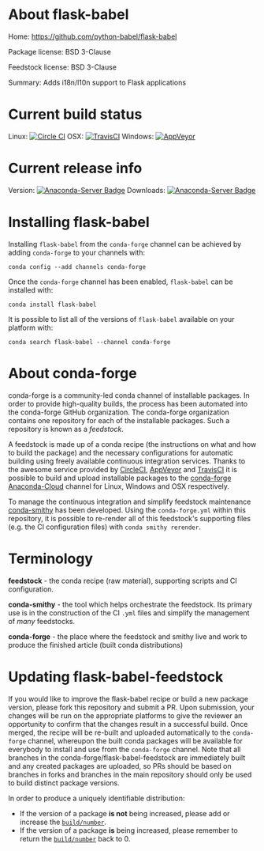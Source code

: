 About flask-babel
=================

Home: https://github.com/python-babel/flask-babel

Package license: BSD 3-Clause

Feedstock license: BSD 3-Clause

Summary: Adds i18n/l10n support to Flask applications



Current build status
====================

Linux: [![Circle CI](https://circleci.com/gh/conda-forge/flask-babel-feedstock.svg?style=shield)](https://circleci.com/gh/conda-forge/flask-babel-feedstock)
OSX: [![TravisCI](https://travis-ci.org/conda-forge/flask-babel-feedstock.svg?branch=master)](https://travis-ci.org/conda-forge/flask-babel-feedstock)
Windows: [![AppVeyor](https://ci.appveyor.com/api/projects/status/github/conda-forge/flask-babel-feedstock?svg=True)](https://ci.appveyor.com/project/conda-forge/flask-babel-feedstock/branch/master)

Current release info
====================
Version: [![Anaconda-Server Badge](https://anaconda.org/conda-forge/flask-babel/badges/version.svg)](https://anaconda.org/conda-forge/flask-babel)
Downloads: [![Anaconda-Server Badge](https://anaconda.org/conda-forge/flask-babel/badges/downloads.svg)](https://anaconda.org/conda-forge/flask-babel)

Installing flask-babel
======================

Installing `flask-babel` from the `conda-forge` channel can be achieved by adding `conda-forge` to your channels with:

```
conda config --add channels conda-forge
```

Once the `conda-forge` channel has been enabled, `flask-babel` can be installed with:

```
conda install flask-babel
```

It is possible to list all of the versions of `flask-babel` available on your platform with:

```
conda search flask-babel --channel conda-forge
```


About conda-forge
=================

conda-forge is a community-led conda channel of installable packages.
In order to provide high-quality builds, the process has been automated into the
conda-forge GitHub organization. The conda-forge organization contains one repository
for each of the installable packages. Such a repository is known as a *feedstock*.

A feedstock is made up of a conda recipe (the instructions on what and how to build
the package) and the necessary configurations for automatic building using freely
available continuous integration services. Thanks to the awesome service provided by
[CircleCI](https://circleci.com/), [AppVeyor](http://www.appveyor.com/)
and [TravisCI](https://travis-ci.org/) it is possible to build and upload installable
packages to the [conda-forge](https://anaconda.org/conda-forge)
[Anaconda-Cloud](http://docs.anaconda.org/) channel for Linux, Windows and OSX respectively.

To manage the continuous integration and simplify feedstock maintenance
[conda-smithy](http://github.com/conda-forge/conda-smithy) has been developed.
Using the ``conda-forge.yml`` within this repository, it is possible to re-render all of
this feedstock's supporting files (e.g. the CI configuration files) with ``conda smithy rerender``.


Terminology
===========

**feedstock** - the conda recipe (raw material), supporting scripts and CI configuration.

**conda-smithy** - the tool which helps orchestrate the feedstock.
                   Its primary use is in the construction of the CI ``.yml`` files
                   and simplify the management of *many* feedstocks.

**conda-forge** - the place where the feedstock and smithy live and work to
                  produce the finished article (built conda distributions)


Updating flask-babel-feedstock
==============================

If you would like to improve the flask-babel recipe or build a new
package version, please fork this repository and submit a PR. Upon submission,
your changes will be run on the appropriate platforms to give the reviewer an
opportunity to confirm that the changes result in a successful build. Once
merged, the recipe will be re-built and uploaded automatically to the
`conda-forge` channel, whereupon the built conda packages will be available for
everybody to install and use from the `conda-forge` channel.
Note that all branches in the conda-forge/flask-babel-feedstock are
immediately built and any created packages are uploaded, so PRs should be based
on branches in forks and branches in the main repository should only be used to
build distinct package versions.

In order to produce a uniquely identifiable distribution:
 * If the version of a package **is not** being increased, please add or increase
   the [``build/number``](http://conda.pydata.org/docs/building/meta-yaml.html#build-number-and-string).
 * If the version of a package **is** being increased, please remember to return
   the [``build/number``](http://conda.pydata.org/docs/building/meta-yaml.html#build-number-and-string)
   back to 0.
